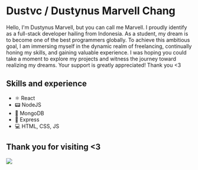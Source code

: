 # Dustvc / Dustynus Marvell Chang
Hello, I'm Dustynus Marvell, but you can call me Marvell. I proudly identify as a full-stack developer hailing from Indonesia. As a student, my dream is to become one of the best programmers globally. To achieve this ambitious goal, I am immersing myself in the dynamic realm of freelancing, continually honing my skills, and gaining valuable experience. I was hoping you could take a moment to explore my projects and witness the journey toward realizing my dreams. Your support is greatly appreciated! Thank you <3

## Skills and experience
* ⚛️ React
* 📟 NodeJS
* 🥭 MongoDB
* 🚅 Express
* 💻 HTML, CSS, JS

## Thank you for visiting <3
[![](https://visitcount.itsvg.in/api?id=dustvc&label=Profile%20Views&color=1&icon=5&pretty=false)](https://visitcount.itsvg.in)
